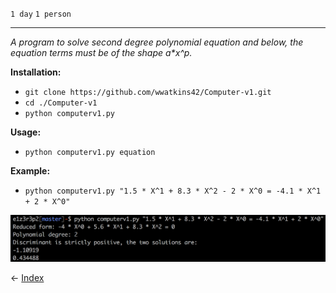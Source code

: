 `1 day`
`1 person`

---

_A program to solve second degree polynomial equation and below, the equation terms must be of the shape a*x^p._

__Installation:__

* `git clone https://github.com/wwatkins42/Computer-v1.git`
* `cd ./Computer-v1`
* `python computerv1.py`

**Usage:**
* `python computerv1.py equation`

**Example:**
* `python computerv1.py "1.5 * X^1 + 8.3 * X^2 - 2 * X^0 = -4.1 * X^1 + 2 * X^0"`

![screenshot](/images/computerv1.png?raw=true)

&#8592; [Index](https://wwatkins42.github.io/index)
